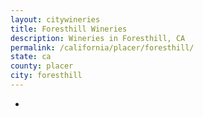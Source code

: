 ```yaml
---
layout: citywineries
title: Foresthill Wineries
description: Wineries in Foresthill, CA
permalink: /california/placer/foresthill/
state: ca
county: placer
city: foresthill
---
```

-
